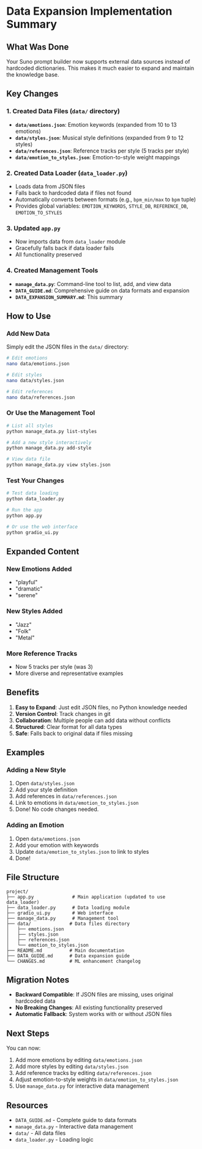# Data Expansion Implementation Summary

## What Was Done

Your Suno prompt builder now supports external data sources instead of hardcoded dictionaries. This makes it much easier to expand and maintain the knowledge base.

## Key Changes

### 1. Created Data Files (`data/` directory)

- **`data/emotions.json`**: Emotion keywords (expanded from 10 to 13 emotions)
- **`data/styles.json`**: Musical style definitions (expanded from 9 to 12 styles)
- **`data/references.json`**: Reference tracks per style (5 tracks per style)
- **`data/emotion_to_styles.json`**: Emotion-to-style weight mappings

### 2. Created Data Loader (`data_loader.py`)

- Loads data from JSON files
- Falls back to hardcoded data if files not found
- Automatically converts between formats (e.g., `bpm_min/max` to `bpm` tuple)
- Provides global variables: `EMOTION_KEYWORDS`, `STYLE_DB`, `REFERENCE_DB`, `EMOTION_TO_STYLES`

### 3. Updated `app.py`

- Now imports data from `data_loader` module
- Gracefully falls back if data loader fails
- All functionality preserved

### 4. Created Management Tools

- **`manage_data.py`**: Command-line tool to list, add, and view data
- **`DATA_GUIDE.md`**: Comprehensive guide on data formats and expansion
- **`DATA_EXPANSION_SUMMARY.md`**: This summary

## How to Use

### Add New Data

Simply edit the JSON files in the `data/` directory:

```bash
# Edit emotions
nano data/emotions.json

# Edit styles  
nano data/styles.json

# Edit references
nano data/references.json
```

### Or Use the Management Tool

```bash
# List all styles
python manage_data.py list-styles

# Add a new style interactively
python manage_data.py add-style

# View data file
python manage_data.py view styles.json
```

### Test Your Changes

```bash
# Test data loading
python data_loader.py

# Run the app
python app.py

# Or use the web interface
python gradio_ui.py
```

## Expanded Content

### New Emotions Added
- "playful"
- "dramatic"  
- "serene"

### New Styles Added
- "Jazz"
- "Folk"
- "Metal"

### More Reference Tracks
- Now 5 tracks per style (was 3)
- More diverse and representative examples

## Benefits

1. **Easy to Expand**: Just edit JSON files, no Python knowledge needed
2. **Version Control**: Track changes in git
3. **Collaboration**: Multiple people can add data without conflicts
4. **Structured**: Clear format for all data types
5. **Safe**: Falls back to original data if files missing

## Examples

### Adding a New Style

1. Open `data/styles.json`
2. Add your style definition
3. Add references in `data/references.json`
4. Link to emotions in `data/emotion_to_styles.json`
5. Done! No code changes needed.

### Adding an Emotion

1. Open `data/emotions.json`
2. Add your emotion with keywords
3. Update `data/emotion_to_styles.json` to link to styles
4. Done!

## File Structure

```
project/
├── app.py              # Main application (updated to use data_loader)
├── data_loader.py      # Data loading module
├── gradio_ui.py        # Web interface
├── manage_data.py      # Management tool
├── data/              # Data files directory
│   ├── emotions.json
│   ├── styles.json
│   ├── references.json
│   └── emotion_to_styles.json
├── README.md          # Main documentation
├── DATA_GUIDE.md      # Data expansion guide
└── CHANGES.md         # ML enhancement changelog
```

## Migration Notes

- **Backward Compatible**: If JSON files are missing, uses original hardcoded data
- **No Breaking Changes**: All existing functionality preserved
- **Automatic Fallback**: System works with or without JSON files

## Next Steps

You can now:

1. Add more emotions by editing `data/emotions.json`
2. Add more styles by editing `data/styles.json`
3. Add reference tracks by editing `data/references.json`
4. Adjust emotion-to-style weights in `data/emotion_to_styles.json`
5. Use `manage_data.py` for interactive data management

## Resources

- `DATA_GUIDE.md` - Complete guide to data formats
- `manage_data.py` - Interactive data management
- `data/` - All data files
- `data_loader.py` - Loading logic

